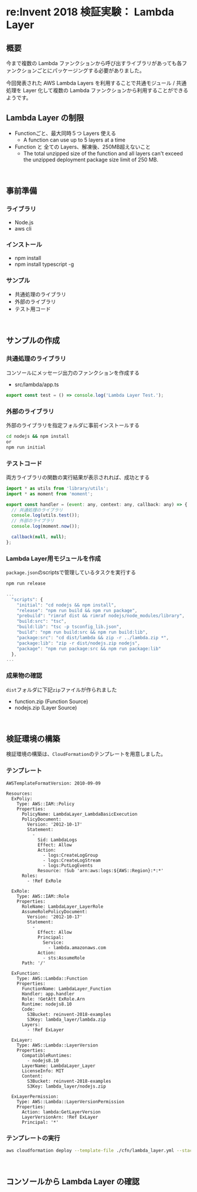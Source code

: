 # re:Invent 2018 検証実験： Lambda Layer

## 概要
今まで複数の Lambda ファンクションから呼び出すライブラリがあっても各ファンクションごとにパッケージングする必要がありました。

今回発表された AWS Lambda Layers を利用することで共通モジュール / 共通処理を Layer 化して複数の Lambda ファンクションから利用することができるようです。

## Lambda Layer の制限
* Functionごと、最大同時５つ Layers 使える
  * A function can use up to 5 layers at a time
* Function と 全ての Layers、解凍後、250MB超えないこと
  * The total unzipped size of the function and all layers can't exceed the unzipped deployment package size limit of 250 MB.

<br />

## 事前準備
### ライブラリ
* Node.js
* aws cli

### インストール
* npm install
* npm install typescript -g

### サンプル
* 共通処理のライブラリ
* 外部のライブラリ
* テスト用コード

<br />

## サンプルの作成
### 共通処理のライブラリ
コンソールにメッセージ出力のファンクションを作成する

* src/lambda/app.ts
```js
export const test = () => console.log('Lambda Layer Test.');
```

### 外部のライブラリ
外部のライブラリを指定フォルダに事前インストールする

```sh
cd nodejs && npm install
or
npm run initial
```

### テストコード
両方ライブラリの関数の実行結果が表示されれば、成功とする

```js
import * as utils from 'library/utils';
import * as moment from 'moment';

export const handler = (event: any, context: any, callback: any) => {
  // 共通処理のライブラリ
  console.log(utils.test());
  // 外部のライブラリ
  console.log(moment.now());

  callback(null, null);
};
```

### Lambda Layer用モジュールを作成
`package.json`のscriptsで管理しているタスクを実行する

```sh
npm run release
```
```js
...
  "scripts": {
    "initial": "cd nodejs && npm install",
    "release": "npm run build && npm run package",
    "prebuild": "rimraf dist && rimraf nodejs/node_modules/library",
    "build:src": "tsc",
    "build:lib": "tsc -p tsconfig_lib.json",
    "build": "npm run build:src && npm run build:lib",
    "package:src": "cd dist/lambda && zip -r ../lambda.zip *",
    "package:lib": "zip -r dist/nodejs.zip nodejs",
    "package": "npm run package:src && npm run package:lib"
  },
...
```

### 成果物の確認
`dist`フォルダに下記`zip`ファイルが作られました

* function.zip (Function Source)
* nodejs.zip (Layer Source)

<br />

## 検証環境の構築
検証環境の構築は、`CloudFormation`のテンプレートを用意しました。

### テンプレート
```
AWSTemplateFormatVersion: 2010-09-09

Resources:
  ExPoliy:
    Type: AWS::IAM::Policy
    Properties:
      PolicyName: LambdaLayer_LambdaBasicExecution
      PolicyDocument:
        Version: '2012-10-17'
        Statement:
          -
            Sid: LambdaLogs
            Effect: Allow
            Action:
              - logs:CreateLogGroup
              - logs:CreateLogStream
              - logs:PutLogEvents
            Resource: !Sub 'arn:aws:logs:${AWS::Region}:*:*'
      Roles:
        - !Ref ExRole

  ExRole:
    Type: AWS::IAM::Role
    Properties:
      RoleName: LambdaLayer_LayerRole
      AssumeRolePolicyDocument:
        Version: '2012-10-17'
        Statement: 
          - 
            Effect: Allow
            Principal: 
              Service: 
                - lambda.amazonaws.com
            Action: 
              - sts:AssumeRole
      Path: '/'

  ExFunction:
    Type: AWS::Lambda::Function
    Properties:
      FunctionName: LambdaLayer_Function
      Handler: app.handler
      Role: !GetAtt ExRole.Arn
      Runtime: nodejs8.10
      Code:
        S3Bucket: reinvent-2018-examples
        S3Key: lambda_layer/lambda.zip
      Layers:
        - !Ref ExLayer

  ExLayer:
    Type: AWS::Lambda::LayerVersion
    Properties:
      CompatibleRuntimes:
        - nodejs8.10
      LayerName: LambdaLayer_Layer
      LicenseInfo: MIT
      Content:
        S3Bucket: reinvent-2018-examples
        S3Key: lambda_layer/nodejs.zip

  ExLayerPermission:
    Type: AWS::Lambda::LayerVersionPermission
    Properties:
      Action: lambda:GetLayerVersion
      LayerVersionArn: !Ref ExLayer
      Principal: '*'
```

### テンプレートの実行
```sh
aws cloudformation deploy --template-file ./cfn/lambda_layer.yml --stack-name lambda-layer-example --capabilities CAPABILITY_NAMED_IAM
```

<br />

## コンソールから Lambda Layer の確認

